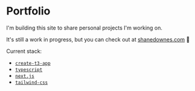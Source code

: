 # Portfolio

I'm building this site to share personal projects I'm working on.

It's still a work in progress, but you can check out at [shanedownes.com](https://shanedownes.com) 🚧

Current stack:

- [`create-t3-app`](https://create.t3.gg/)
- [`typescript`](https://www.typescriptlang.org/)
- [`next.js`](https://nextjs.org)
- [`tailwind-css`](https://tailwindcss.com)
